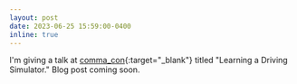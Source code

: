 ```yaml
---
layout: post
date: 2023-06-25 15:59:00-0400
inline: true
---
```


I'm giving a talk at [comma_con](https://commacon.splashthat.com/){:target="_blank"} titled "Learning a Driving Simulator." Blog post coming soon. 
